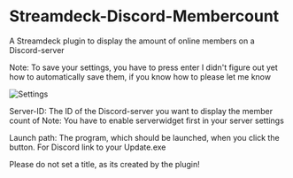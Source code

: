 # Streamdeck-Discord-Membercount
A Streamdeck plugin to display the amount of online members on a Discord-server

Note: To save your settings, you have to press enter
I didn't figure out yet how to automatically save them, if you know how to please let me know

![Settings](https://user-images.githubusercontent.com/34920726/142627755-ab8c8cfa-7224-4a4f-9c89-86771a84fa93.png)

Server-ID: The ID of the Discord-server you want to display the member count of
Note: You have to enable serverwidget first in your server settings

Launch path: The program, which should be launched, when you click the button. For Discord link to your Update.exe

Please do not set a title, as its created by the plugin!
